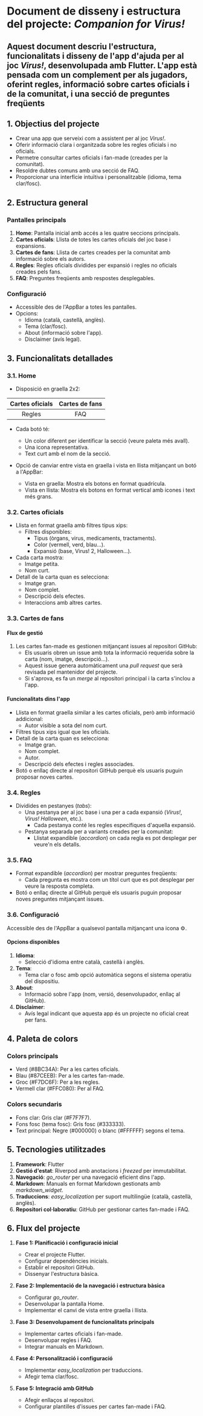 # Document de disseny i estructura del projecte: *Companion for Virus\!*

## Aquest document descriu l'estructura, funcionalitats i disseny de l'app d'ajuda per al joc *Virus\!*, desenvolupada amb Flutter. L'app està pensada com un complement per als jugadors, oferint regles, informació sobre cartes oficials i de la comunitat, i una secció de preguntes freqüents

## **1\. Objectius del projecte**

- Crear una app que serveixi com a assistent per al joc *Virus\!*.
- Oferir informació clara i organitzada sobre les regles oficials i no oficials.
- Permetre consultar cartes oficials i fan-made (creades per la comunitat).
- Resoldre dubtes comuns amb una secció de FAQ.
- Proporcionar una interfície intuïtiva i personalitzable (idioma, tema clar/fosc).

## **2\. Estructura general**

### **Pantalles principals**

1. **Home**: Pantalla inicial amb accés a les quatre seccions principals.
2. **Cartes oficials**: Llista de totes les cartes oficials del joc base i expansions.
3. **Cartes de fans**: Llista de cartes creades per la comunitat amb informació sobre els autors.
4. **Regles**: Regles oficials dividides per expansió i regles no oficials creades pels fans.
5. **FAQ**: Preguntes freqüents amb respostes desplegables.

### **Configuració**

- Accessible des de l'AppBar a totes les pantalles.
- Opcions:
  - Idioma (català, castellà, anglès).
  - Tema (clar/fosc).
  - About (informació sobre l'app).
  - Disclaimer (avís legal).

## **3\. Funcionalitats detallades**

### **3.1. Home**

- Disposició en graella 2x2:

| Cartes oficials | Cartes de fans |
| :---: | :---: |
| Regles | FAQ  |

- Cada botó té:

  - Un color diferent per identificar la secció (veure paleta més avall).
  - Una icona representativa.
  - Text curt amb el nom de la secció.

- Opció de canviar entre vista en graella i vista en llista mitjançant un botó a l'AppBar:

  - Vista en graella: Mostra els botons en format quadrícula.
  - Vista en llista: Mostra els botons en format vertical amb icones i text més grans.

### **3.2. Cartes oficials**

- Llista en format graella amb filtres tipus xips:
  - Filtres disponibles:
    - Tipus (òrgans, virus, medicaments, tractaments).
    - Color (vermell, verd, blau...).
    - Expansió (base, Virus\! 2, Halloween...).
- Cada carta mostra:
  - Imatge petita.
  - Nom curt.
- Detall de la carta quan es selecciona:
  - Imatge gran.
  - Nom complet.
  - Descripció dels efectes.
  - Interaccions amb altres cartes.

### **3.3. Cartes de fans**

#### Flux de gestió

1. Les cartes fan-made es gestionen mitjançant issues al repositori GitHub:
   - Els usuaris obren un issue amb tota la informació requerida sobre la carta (nom, imatge, descripció...).
   - Aquest issue genera automàticament una *pull request* que serà revisada pel mantenidor del projecte.
   - Si s'aprova, es fa un *merge* al repositori principal i la carta s'inclou a l'app.

#### Funcionalitats dins l'app

- Llista en format graella similar a les cartes oficials, però amb informació addicional:
  - Autor visible a sota del nom curt.
- Filtres tipus xips igual que les oficials.
- Detall de la carta quan es selecciona:
  - Imatge gran.
  - Nom complet.
  - Autor.
  - Descripció dels efectes i regles associades.
- Botó o enllaç directe al repositori GitHub perquè els usuaris puguin proposar noves cartes.

### **3.4. Regles**

- Dividides en pestanyes (*tabs*):
  - Una pestanya per al joc base i una per a cada expansió (*Virus\!*, *Virus\! Halloween*, etc.).
    - Cada pestanya conté les regles específiques d'aquella expansió.
  - Pestanya separada per a variants creades per la comunitat:
    - Llistat expandible (*accordion*) on cada regla es pot desplegar per veure'n els detalls.

### **3.5. FAQ**

- Format expandible (*accordion*) per mostrar preguntes freqüents:
  - Cada pregunta es mostra com un títol curt que es pot desplegar per veure la resposta completa.
- Botó o enllaç directe al GitHub perquè els usuaris puguin proposar noves preguntes mitjançant issues.

### **3.6. Configuració**

Accessible des de l'AppBar a qualsevol pantalla mitjançant una icona ⚙️.

#### Opcions disponibles

1. **Idioma**:
   - Selecció d'idioma entre català, castellà i anglès.
2. **Tema**:
   - Tema clar o fosc amb opció automàtica segons el sistema operatiu del dispositiu.
3. **About**:
   - Informació sobre l'app (nom, versió, desenvolupador, enllaç al GitHub).
4. **Disclaimer**:
   - Avís legal indicant que aquesta app és un projecte no oficial creat per fans.

## **4\. Paleta de colors**

### Colors principals

- Verd (\#8BC34A): Per a les cartes oficials.
- Blau (\#87CEEB): Per a les cartes fan-made.
- Groc (\#F7DC6F): Per a les regles.
- Vermell clar (\#FFC080): Per al FAQ.

### Colors secundaris

- Fons clar: Gris clar (\#F7F7F7).
- Fons fosc (tema fosc): Gris fosc (\#333333).
- Text principal: Negre (\#000000) o blanc (\#FFFFFF) segons el tema.

## **5\. Tecnologies utilitzades**

1. **Framework**: Flutter
2. **Gestió d'estat**: Riverpod amb anotacions i *freezed* per immutabilitat.
3. **Navegació**: *go\_router* per una navegació eficient dins l'app.
4. **Markdown**: Manuals en format Markdown gestionats amb *markdown\_widget*.
5. **Traduccions**: *easy\_localization* per suport multilingüe (català, castellà, anglès).
6. **Repositori col·laboratiu**: GitHub per gestionar cartes fan-made i FAQ.

## **6\. Flux del projecte**

1. **Fase 1: Planificació i configuració inicial**

   - Crear el projecte Flutter.
   - Configurar dependències inicials.
   - Establir el repositori GitHub.
   - Dissenyar l'estructura bàsica.

2. **Fase 2: Implementació de la navegació i estructura bàsica**

   - Configurar *go\_router*.
   - Desenvolupar la pantalla Home.
   - Implementar el canvi de vista entre graella i llista.

3. **Fase 3: Desenvolupament de funcionalitats principals**

   - Implementar cartes oficials i fan-made.
   - Desenvolupar regles i FAQ.
   - Integrar manuals en Markdown.

4. **Fase 4: Personalització i configuració**

   - Implementar *easy\_localization* per traduccions.
   - Afegir tema clar/fosc.

5. **Fase 5: Integració amb GitHub**

   - Afegir enllaços al repositori.
   - Configurar plantilles d'issues per cartes fan-made i FAQ.
